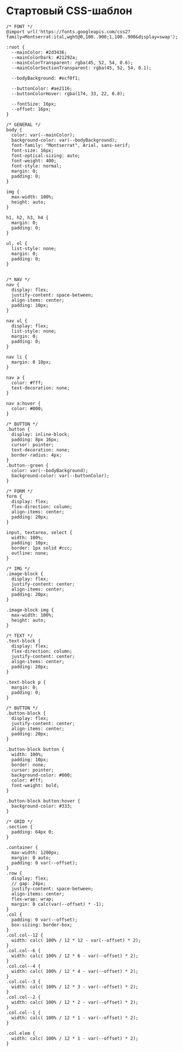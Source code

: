 # Стартовый CSS-шаблон

    /* FONT */
    @import url('https://fonts.googleapis.com/css2?family=Montserrat:ital,wght@0,100..900;1,100..900&display=swap');

    :root {
      --mainColor: #2d3436;
      --mainColorDark: #21292a;
      --mainColorTransparent: rgba(45, 52, 54, 0.6);
      --mainColorSectionTransparent: rgba(45, 52, 54, 0.1);

      --bodyBackground: #ecf0f1;

      --buttonColor: #ae2116;
      --buttonColorHover: rgba(174, 33, 22, 0.8);

      --fontSize: 16px;
      --offset: 16px;
    }

    /* GENERAL */
    body {
      color: var(--mainColor);
      background-color: var(--bodyBackground);
      font-family: "Montserrat", Arial, sans-serif;
      font-size: 16px;
      font-optical-sizing: auto;
      font-weight: 400;
      font-style: normal;
      margin: 0;
      padding: 0;
    }

    img {
      max-width: 100%;
      height: auto;
    }

    h1, h2, h3, h4 {
      margin: 0;
      padding: 0;
    }

    ul, ol {
      list-style: none;
      margin: 0;
      padding: 0;
    }


    /* NAV */
    nav {
      display: flex;
      justify-content: space-between;
      align-items: center;
      padding: 10px;
    }

    nav ul {
      display: flex;
      list-style: none;
      margin: 0;
      padding: 0;
    }

    nav li {
      margin: 0 10px;
    }

    nav a {
      color: #fff;
      text-decoration: none;
    }

    nav a:hover {
      color: #000;
    }

    /* BUTTON */
    .button {
      display: inline-block;
      padding: 8px 16px;
      cursor: pointer;
      text-decoration: none;
      border-radius: 4px;
    }
    .button--green {
      color: var(--bodyBackground);
      background-color: var(--buttonColor);
    }

    /* FORM */
    form {
      display: flex;
      flex-direction: column;
      align-items: center;
      padding: 20px;
    }

    input, textarea, select {
      width: 100%;
      padding: 10px;
      border: 1px solid #ccc;
      outline: none;
    }

    /* IMG */
    .image-block {
      display: flex;
      justify-content: center;
      align-items: center;
      padding: 20px;
    }

    .image-block img {
      max-width: 100%;
      height: auto;
    }

    /* TEXT */
    .text-block {
      display: flex;
      flex-direction: column;
      justify-content: center;
      align-items: center;
      padding: 20px;
    }

    .text-block p {
      margin: 0;
      padding: 0;
    }

    /* BUTTON */
    .button-block {
      display: flex;
      justify-content: center;
      align-items: center;
      padding: 20px;
    }

    .button-block button {
      width: 100%;
      padding: 10px;
      border: none;
      cursor: pointer;
      background-color: #000;
      color: #fff;
      font-weight: bold;
    }

    .button-block button:hover {
      background-color: #333;
    }

    /* GRID */
    .section {
      padding: 64px 0;
    }

    .container {
      max-width: 1200px;
      margin: 0 auto;
      padding: 0 var(--offset);
    }
    .row {
      display: flex;
      // gap: 24px;
      justify-content: space-between;
      align-items: center;
      flex-wrap: wrap;
      margin: 0 calc(var(--offset) * -1);
    }
    .col {
      padding: 0 var(--offset);
      box-sizing: border-box;
    }
    .col.col--12 {
      width: calc( 100% / 12 * 12 - var(--offset) * 2);
    }
    .col.col--6 {
      width: calc( 100% / 12 * 6 - var(--offset) * 2);
    }
    .col.col--4 {
      width: calc( 100% / 12 * 4 - var(--offset) * 2);
    }
    .col.col--3 {
      width: calc( 100% / 12 * 3 - var(--offset) * 2);
    }
    .col.col--2 {
      width: calc( 100% / 12 * 2 - var(--offset) * 2);
    }
    .col.col--1 {
      width: calc( 100% / 12 * 1 - var(--offset) * 2);
    }

    .col.elem {
      width: calc( 100% / 12 * 1 - var(--offset) * 2);
    }
